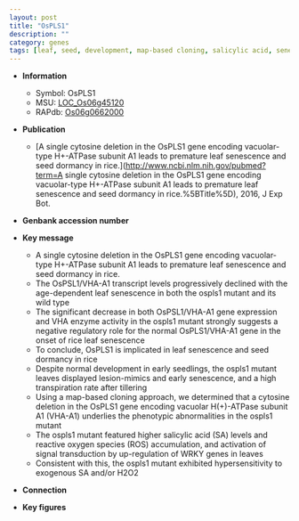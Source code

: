 ```yaml
---
layout: post
title: "OsPLS1"
description: ""
category: genes
tags: [leaf, seed, development, map-based cloning, salicylic acid, senescence, tillering, leaf senescence,  sa , SA, reactive oxygen species, dormancy]
---
```


* **Information**  
    + Symbol: OsPLS1  
    + MSU: [LOC_Os06g45120](http://rice.plantbiology.msu.edu/cgi-bin/ORF_infopage.cgi?orf=LOC_Os06g45120)  
    + RAPdb: [Os06g0662000](http://rapdb.dna.affrc.go.jp/viewer/gbrowse_details/irgsp1?name=Os06g0662000)  

* **Publication**  
    + [A single cytosine deletion in the OsPLS1 gene encoding vacuolar-type H+-ATPase subunit A1 leads to premature leaf senescence and seed dormancy in rice.](http://www.ncbi.nlm.nih.gov/pubmed?term=A single cytosine deletion in the OsPLS1 gene encoding vacuolar-type H+-ATPase subunit A1 leads to premature leaf senescence and seed dormancy in rice.%5BTitle%5D), 2016, J Exp Bot.

* **Genbank accession number**  

* **Key message**  
    + A single cytosine deletion in the OsPLS1 gene encoding vacuolar-type H+-ATPase subunit A1 leads to premature leaf senescence and seed dormancy in rice.
    + The OsPSL1/VHA-A1 transcript levels progressively declined with the age-dependent leaf senescence in both the ospls1 mutant and its wild type
    + The significant decrease in both OsPSL1/VHA-A1 gene expression and VHA enzyme activity in the ospls1 mutant strongly suggests a negative regulatory role for the normal OsPLS1/VHA-A1 gene in the onset of rice leaf senescence
    + To conclude, OsPLS1 is implicated in leaf senescence and seed dormancy in rice
    + Despite normal development in early seedlings, the ospls1 mutant leaves displayed lesion-mimics and early senescence, and a high transpiration rate after tillering
    + Using a map-based cloning approach, we determined that a cytosine deletion in the OsPLS1 gene encoding vacuolar H(+)-ATPase subunit A1 (VHA-A1) underlies the phenotypic abnormalities in the ospls1 mutant
    + The ospls1 mutant featured higher salicylic acid (SA) levels and reactive oxygen species (ROS) accumulation, and activation of signal transduction by up-regulation of WRKY genes in leaves
    + Consistent with this, the ospls1 mutant exhibited hypersensitivity to exogenous SA and/or H2O2

* **Connection**  

* **Key figures**  


